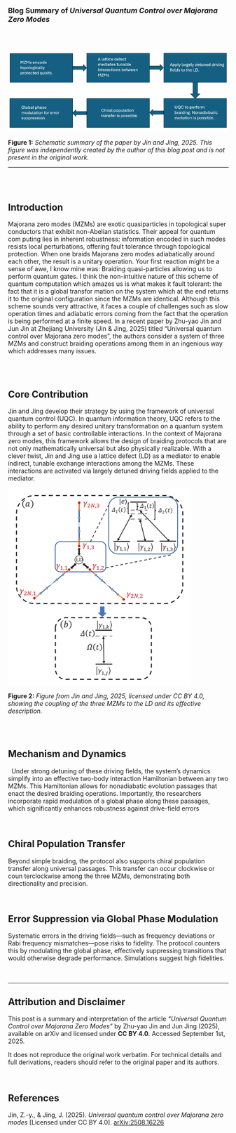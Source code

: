 

### Blog Summary of *Universal Quantum Control over Majorana Zero Modes*  
 <br><br>

<a href="data/img/SummaryScheme(2).png" target="_blank">
  <img class="centered-image" src="data/img/SummaryScheme(2).png" alt="Summary Scheme">
</a>

**Figure 1:** *Schematic summary of the paper by Jin and Jing, 2025. This figure was independently created by the author of this blog post and is not present in the original work.*  

---

 <br><br>

## Introduction  

Majorana zero modes (MZMs) are exotic quasiparticles in topological super
conductors that exhibit non-Abelian statistics. Their appeal for quantum com
puting lies in inherent robustness: information encoded in such modes resists
 local perturbations, offering fault tolerance through topological protection.
 When one braids Majorana zero modes adiabatically around each other, the
 result is a unitary operation. Your first reaction might be a sense of awe, I
 know mine was: Braiding quasi-particles allowing us to perform quantum gates.
 I think the non-intuitive nature of this scheme of quantum computation which
 amazes us is what makes it fault tolerant: the fact that it is a global transfor
mation on the system which at the end returns it to the original configuration
 since the MZMs are identical. Although this scheme sounds very attractive, it
 faces a couple of challenges such as slow operation times and adiabatic errors
 coming from the fact that the operation is being performed at a finite speed.
 In a recent paper by Zhu-yao Jin and Jun Jin at Zhejiang University (Jin &
 Jing, 2025) titled “Universal quantum control over Majorana zero modes”, the
 authors consider a system of three MZMs and construct braiding operations
 among them in an ingenious way which addresses many issues.

 <br><br>

## Core Contribution  

Jin and Jing develop their strategy by using the framework of universal
 quantum control (UQC). In quantum information theory, UQC refers to the
 ability to perform any desired unitary transformation on a quantum system
 through a set of basic controllable interactions. In the context of Majorana zero
 modes, this framework allows the design of braiding protocols that are not only
 mathematically universal but also physically realizable. With a clever twist,
 Jin and Jing use a lattice defect (LD) as a mediator to enable indirect,
 tunable exchange interactions among the MZMs. These interactions are
 activated via largely detuned driving fields applied to the mediator.  

<a href="data/img/SchemeWithLD.png" target="_blank">
  <img class="centered-image" src="data/img/SchemeWithLD.png" alt="Summary Scheme">
</a>

**Figure 2:** *Figure from Jin and Jing, 2025, licensed under CC BY 4.0, showing the coupling of the three MZMs to the LD and its effective description.*  

<br><br>

## Mechanism and Dynamics  

&nbsp; Under strong detuning of these driving fields, the system’s dynamics simplify
into an effective two-body interaction Hamiltonian between any two MZMs.
This Hamiltonian allows for nonadiabatic evolution passages that enact
the desired braiding operations. Importantly, the researchers incorporate rapid
modulation of a global phase along these passages, which significantly enhances
robustness against drive-field errors 

<br>

## Chiral Population Transfer  

Beyond simple braiding, the protocol also supports chiral population
 transfer along universal passages. This transfer can occur clockwise or coun
terclockwise among the three MZMs, demonstrating both directionality and
 precision.

<br>

## Error Suppression via Global Phase Modulation  

Systematic errors in the driving fields—such as frequency deviations or Rabi
frequency mismatches—pose risks to fidelity. The protocol counters this by
 modulating the global phase, effectively suppressing transitions that would
 otherwise degrade performance. Simulations suggest high fidelities.  
 <br><br>

---

## Attribution and Disclaimer  

This post is a summary and interpretation of the article *“Universal Quantum Control over Majorana Zero Modes”* by Zhu-yao Jin and Jun Jing (2025), available on arXiv and licensed under **CC BY 4.0**. Accessed September 1st, 2025.  

It does not reproduce the original work verbatim. For technical details and full derivations, readers should refer to the original paper and its authors.  

<br>

## References  

Jin, Z.-y., & Jing, J. (2025). *Universal quantum control over Majorana zero modes* [Licensed under CC BY 4.0]. [arXiv:2508.16226](https://arxiv.org/abs/2508.16226)  
